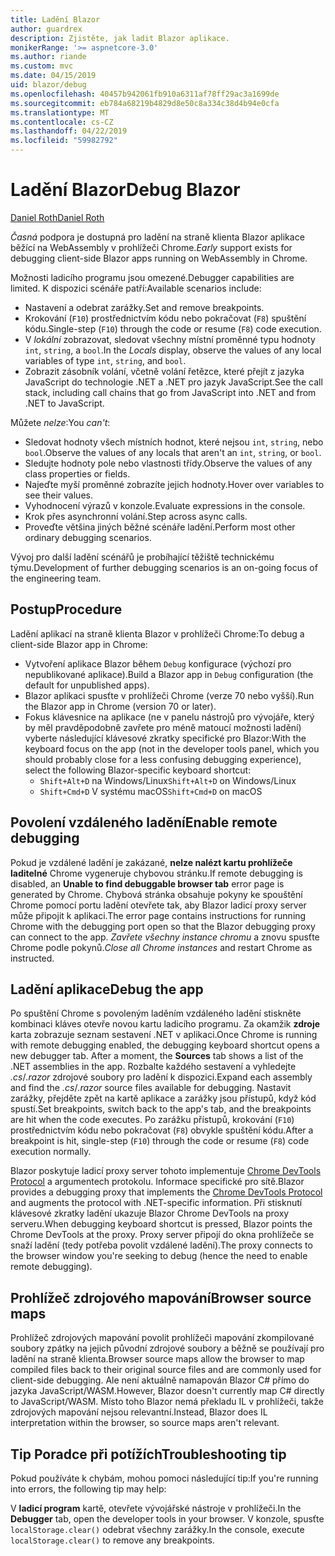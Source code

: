 ```yaml
---
title: Ladění Blazor
author: guardrex
description: Zjistěte, jak ladit Blazor aplikace.
monikerRange: '>= aspnetcore-3.0'
ms.author: riande
ms.custom: mvc
ms.date: 04/15/2019
uid: blazor/debug
ms.openlocfilehash: 40457b942061fb910a6311af78ff29ac3a1699de
ms.sourcegitcommit: eb784a68219b4829d8e50c8a334c38d4b94e0cfa
ms.translationtype: MT
ms.contentlocale: cs-CZ
ms.lasthandoff: 04/22/2019
ms.locfileid: "59982792"
---
```

# <a name="debug-blazor"></a><span data-ttu-id="eaaf6-103">Ladění Blazor</span><span class="sxs-lookup"><span data-stu-id="eaaf6-103">Debug Blazor</span></span>

[<span data-ttu-id="eaaf6-104">Daniel Roth</span><span class="sxs-lookup"><span data-stu-id="eaaf6-104">Daniel Roth</span></span>](https://github.com/danroth27)

<span data-ttu-id="eaaf6-105">*Časná* podpora je dostupná pro ladění na straně klienta Blazor aplikace běžící na WebAssembly v prohlížeči Chrome.</span><span class="sxs-lookup"><span data-stu-id="eaaf6-105">*Early* support exists for debugging client-side Blazor apps running on WebAssembly in Chrome.</span></span>

<span data-ttu-id="eaaf6-106">Možnosti ladicího programu jsou omezené.</span><span class="sxs-lookup"><span data-stu-id="eaaf6-106">Debugger capabilities are limited.</span></span> <span data-ttu-id="eaaf6-107">K dispozici scénáře patří:</span><span class="sxs-lookup"><span data-stu-id="eaaf6-107">Available scenarios include:</span></span>

* <span data-ttu-id="eaaf6-108">Nastavení a odebrat zarážky.</span><span class="sxs-lookup"><span data-stu-id="eaaf6-108">Set and remove breakpoints.</span></span>
* <span data-ttu-id="eaaf6-109">Krokování (`F10`) prostřednictvím kódu nebo pokračovat (`F8`) spuštění kódu.</span><span class="sxs-lookup"><span data-stu-id="eaaf6-109">Single-step (`F10`) through the code or resume (`F8`) code execution.</span></span>
* <span data-ttu-id="eaaf6-110">V *lokální* zobrazovat, sledovat všechny místní proměnné typu hodnoty `int`, `string`, a `bool`.</span><span class="sxs-lookup"><span data-stu-id="eaaf6-110">In the *Locals* display, observe the values of any local variables of type `int`, `string`, and `bool`.</span></span>
* <span data-ttu-id="eaaf6-111">Zobrazit zásobník volání, včetně volání řetězce, které přejít z jazyka JavaScript do technologie .NET a .NET pro jazyk JavaScript.</span><span class="sxs-lookup"><span data-stu-id="eaaf6-111">See the call stack, including call chains that go from JavaScript into .NET and from .NET to JavaScript.</span></span>

<span data-ttu-id="eaaf6-112">Můžete *nelze*:</span><span class="sxs-lookup"><span data-stu-id="eaaf6-112">You *can't*:</span></span>

* <span data-ttu-id="eaaf6-113">Sledovat hodnoty všech místních hodnot, které nejsou `int`, `string`, nebo `bool`.</span><span class="sxs-lookup"><span data-stu-id="eaaf6-113">Observe the values of any locals that aren't an `int`, `string`, or `bool`.</span></span>
* <span data-ttu-id="eaaf6-114">Sledujte hodnoty pole nebo vlastnosti třídy.</span><span class="sxs-lookup"><span data-stu-id="eaaf6-114">Observe the values of any class properties or fields.</span></span>
* <span data-ttu-id="eaaf6-115">Najeďte myší proměnné zobrazíte jejich hodnoty.</span><span class="sxs-lookup"><span data-stu-id="eaaf6-115">Hover over variables to see their values.</span></span>
* <span data-ttu-id="eaaf6-116">Vyhodnocení výrazů v konzole.</span><span class="sxs-lookup"><span data-stu-id="eaaf6-116">Evaluate expressions in the console.</span></span>
* <span data-ttu-id="eaaf6-117">Krok přes asynchronní volání.</span><span class="sxs-lookup"><span data-stu-id="eaaf6-117">Step across async calls.</span></span>
* <span data-ttu-id="eaaf6-118">Proveďte většina jiných běžné scénáře ladění.</span><span class="sxs-lookup"><span data-stu-id="eaaf6-118">Perform most other ordinary debugging scenarios.</span></span>

<span data-ttu-id="eaaf6-119">Vývoj pro další ladění scénářů je probíhající těžiště technickému týmu.</span><span class="sxs-lookup"><span data-stu-id="eaaf6-119">Development of further debugging scenarios is an on-going focus of the engineering team.</span></span>

## <a name="procedure"></a><span data-ttu-id="eaaf6-120">Postup</span><span class="sxs-lookup"><span data-stu-id="eaaf6-120">Procedure</span></span>

<span data-ttu-id="eaaf6-121">Ladění aplikací na straně klienta Blazor v prohlížeči Chrome:</span><span class="sxs-lookup"><span data-stu-id="eaaf6-121">To debug a client-side Blazor app in Chrome:</span></span>

* <span data-ttu-id="eaaf6-122">Vytvoření aplikace Blazor během `Debug` konfigurace (výchozí pro nepublikované aplikace).</span><span class="sxs-lookup"><span data-stu-id="eaaf6-122">Build a Blazor app in `Debug` configuration (the default for unpublished apps).</span></span>
* <span data-ttu-id="eaaf6-123">Blazor aplikaci spusťte v prohlížeči Chrome (verze 70 nebo vyšší).</span><span class="sxs-lookup"><span data-stu-id="eaaf6-123">Run the Blazor app in Chrome (version 70 or later).</span></span>
* <span data-ttu-id="eaaf6-124">Fokus klávesnice na aplikace (ne v panelu nástrojů pro vývojáře, který by měl pravděpodobně zavřete pro méně matoucí možnosti ladění) vyberte následující klávesové zkratky specifické pro Blazor:</span><span class="sxs-lookup"><span data-stu-id="eaaf6-124">With the keyboard focus on the app (not in the developer tools panel, which you should probably close for a less confusing debugging experience), select the following Blazor-specific keyboard shortcut:</span></span>
  * <span data-ttu-id="eaaf6-125">`Shift+Alt+D` na Windows/Linux</span><span class="sxs-lookup"><span data-stu-id="eaaf6-125">`Shift+Alt+D` on Windows/Linux</span></span>
  * <span data-ttu-id="eaaf6-126">`Shift+Cmd+D` V systému macOS</span><span class="sxs-lookup"><span data-stu-id="eaaf6-126">`Shift+Cmd+D` on macOS</span></span>

## <a name="enable-remote-debugging"></a><span data-ttu-id="eaaf6-127">Povolení vzdáleného ladění</span><span class="sxs-lookup"><span data-stu-id="eaaf6-127">Enable remote debugging</span></span>

<span data-ttu-id="eaaf6-128">Pokud je vzdálené ladění je zakázané, **nelze nalézt kartu prohlížeče laditelné** Chrome vygeneruje chybovou stránku.</span><span class="sxs-lookup"><span data-stu-id="eaaf6-128">If remote debugging is disabled, an **Unable to find debuggable browser tab** error page is generated by Chrome.</span></span> <span data-ttu-id="eaaf6-129">Chybová stránka obsahuje pokyny ke spouštění Chrome pomocí portu ladění otevřete tak, aby Blazor ladicí proxy server může připojit k aplikaci.</span><span class="sxs-lookup"><span data-stu-id="eaaf6-129">The error page contains instructions for running Chrome with the debugging port open so that the Blazor debugging proxy can connect to the app.</span></span> <span data-ttu-id="eaaf6-130">*Zavřete všechny instance chromu* a znovu spusťte Chrome podle pokynů.</span><span class="sxs-lookup"><span data-stu-id="eaaf6-130">*Close all Chrome instances* and restart Chrome as instructed.</span></span>

## <a name="debug-the-app"></a><span data-ttu-id="eaaf6-131">Ladění aplikace</span><span class="sxs-lookup"><span data-stu-id="eaaf6-131">Debug the app</span></span>

<span data-ttu-id="eaaf6-132">Po spuštění Chrome s povoleným laděním vzdáleného ladění stiskněte kombinaci kláves otevře novou kartu ladicího programu. Za okamžik **zdroje** karta zobrazuje seznam sestavení .NET v aplikaci.</span><span class="sxs-lookup"><span data-stu-id="eaaf6-132">Once Chrome is running with remote debugging enabled, the debugging keyboard shortcut opens a new debugger tab. After a moment, the **Sources** tab shows a list of the .NET assemblies in the app.</span></span> <span data-ttu-id="eaaf6-133">Rozbalte každého sestavení a vyhledejte *.cs*/*.razor* zdrojové soubory pro ladění k dispozici.</span><span class="sxs-lookup"><span data-stu-id="eaaf6-133">Expand each assembly and find the *.cs*/*.razor* source files available for debugging.</span></span> <span data-ttu-id="eaaf6-134">Nastavit zarážky, přejděte zpět na kartě aplikace a zarážky jsou přístupů, když kód spustí.</span><span class="sxs-lookup"><span data-stu-id="eaaf6-134">Set breakpoints, switch back to the app's tab, and the breakpoints are hit when the code executes.</span></span> <span data-ttu-id="eaaf6-135">Po zarážku přístupů, krokování (`F10`) prostřednictvím kódu nebo pokračovat (`F8`) obvykle spuštění kódu.</span><span class="sxs-lookup"><span data-stu-id="eaaf6-135">After a breakpoint is hit, single-step (`F10`) through the code or resume (`F8`) code execution normally.</span></span>

<span data-ttu-id="eaaf6-136">Blazor poskytuje ladicí proxy server tohoto implementuje [Chrome DevTools Protocol](https://chromedevtools.github.io/devtools-protocol/) a argumentech protokolu. Informace specifické pro sítě.</span><span class="sxs-lookup"><span data-stu-id="eaaf6-136">Blazor provides a debugging proxy that implements the [Chrome DevTools Protocol](https://chromedevtools.github.io/devtools-protocol/) and augments the protocol with .NET-specific information.</span></span> <span data-ttu-id="eaaf6-137">Při stisknutí klávesové zkratky ladění ukazuje Blazor Chrome DevTools na proxy serveru.</span><span class="sxs-lookup"><span data-stu-id="eaaf6-137">When debugging keyboard shortcut is pressed, Blazor points the Chrome DevTools at the proxy.</span></span> <span data-ttu-id="eaaf6-138">Proxy server připojí do okna prohlížeče se snaží ladění (tedy potřeba povolit vzdálené ladění).</span><span class="sxs-lookup"><span data-stu-id="eaaf6-138">The proxy connects to the browser window you're seeking to debug (hence the need to enable remote debugging).</span></span>

## <a name="browser-source-maps"></a><span data-ttu-id="eaaf6-139">Prohlížeč zdrojového mapování</span><span class="sxs-lookup"><span data-stu-id="eaaf6-139">Browser source maps</span></span>

<span data-ttu-id="eaaf6-140">Prohlížeč zdrojových mapování povolit prohlížeči mapování zkompilované soubory zpátky na jejich původní zdrojové soubory a běžně se používají pro ladění na straně klienta.</span><span class="sxs-lookup"><span data-stu-id="eaaf6-140">Browser source maps allow the browser to map compiled files back to their original source files and are commonly used for client-side debugging.</span></span> <span data-ttu-id="eaaf6-141">Ale není aktuálně namapován Blazor C# přímo do jazyka JavaScript/WASM.</span><span class="sxs-lookup"><span data-stu-id="eaaf6-141">However, Blazor doesn't currently map C# directly to JavaScript/WASM.</span></span> <span data-ttu-id="eaaf6-142">Místo toho Blazor nemá překladu IL v prohlížeči, takže zdrojových mapování nejsou relevantní.</span><span class="sxs-lookup"><span data-stu-id="eaaf6-142">Instead, Blazor does IL interpretation within the browser, so source maps aren't relevant.</span></span>

## <a name="troubleshooting-tip"></a><span data-ttu-id="eaaf6-143">Tip Poradce při potížích</span><span class="sxs-lookup"><span data-stu-id="eaaf6-143">Troubleshooting tip</span></span>

<span data-ttu-id="eaaf6-144">Pokud používáte k chybám, mohou pomoci následující tip:</span><span class="sxs-lookup"><span data-stu-id="eaaf6-144">If you're running into errors, the following tip may help:</span></span>

<span data-ttu-id="eaaf6-145">V **ladicí program** kartě, otevřete vývojářské nástroje v prohlížeči.</span><span class="sxs-lookup"><span data-stu-id="eaaf6-145">In the **Debugger** tab, open the developer tools in your browser.</span></span> <span data-ttu-id="eaaf6-146">V konzole, spusťte `localStorage.clear()` odebrat všechny zarážky.</span><span class="sxs-lookup"><span data-stu-id="eaaf6-146">In the console, execute `localStorage.clear()` to remove any breakpoints.</span></span>

